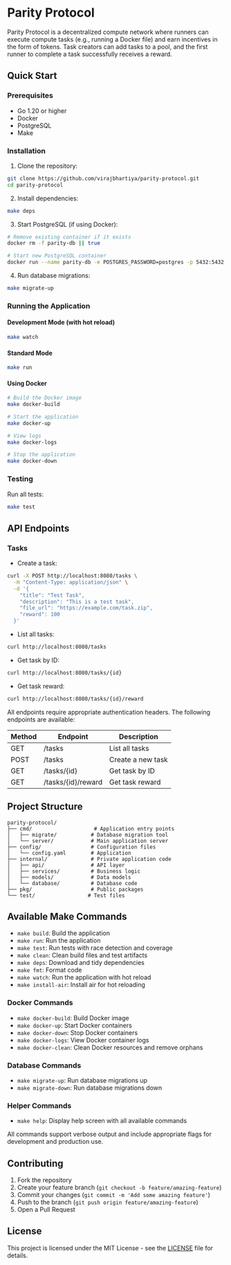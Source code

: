 # Parity Protocol

Parity Protocol is a decentralized compute network where runners can execute compute tasks (e.g., running a Docker file) and earn incentives in the form of tokens. Task creators can add tasks to a pool, and the first runner to complete a task successfully receives a reward.

## Quick Start

### Prerequisites

- Go 1.20 or higher
- Docker
- PostgreSQL
- Make

### Installation

1. Clone the repository:

```bash
git clone https://github.com/virajbhartiya/parity-protocol.git
cd parity-protocol
```

2. Install dependencies:

```bash
make deps
```

3. Start PostgreSQL (if using Docker):

```bash
# Remove existing container if it exists
docker rm -f parity-db || true

# Start new PostgreSQL container
docker run --name parity-db -e POSTGRES_PASSWORD=postgres -p 5432:5432 -d postgres
```

4. Run database migrations:

```bash
make migrate-up
```

### Running the Application

#### Development Mode (with hot reload)

```bash
make watch
```

#### Standard Mode

```bash
make run
```

#### Using Docker

```bash
# Build the Docker image
make docker-build

# Start the application
make docker-up

# View logs
make docker-logs

# Stop the application
make docker-down
```

### Testing

Run all tests:

```bash
make test
```

## API Endpoints

### Tasks

- Create a task:

```bash
curl -X POST http://localhost:8080/tasks \
  -H "Content-Type: application/json" \
  -d '{
    "title": "Test Task",
    "description": "This is a test task",
    "file_url": "https://example.com/task.zip",
    "reward": 100
  }'
```

- List all tasks:

```bash
curl http://localhost:8080/tasks
```

- Get task by ID:

```bash
curl http://localhost:8080/tasks/{id}
```

- Get task reward:

```bash
curl http://localhost:8080/tasks/{id}/reward
```

All endpoints require appropriate authentication headers. The following endpoints are available:

| Method | Endpoint           | Description       |
| ------ | ------------------ | ----------------- |
| GET    | /tasks             | List all tasks    |
| POST   | /tasks             | Create a new task |
| GET    | /tasks/{id}        | Get task by ID    |
| GET    | /tasks/{id}/reward | Get task reward   |

## Project Structure

```
parity-protocol/
├── cmd/                    # Application entry points
│   ├── migrate/           # Database migration tool
│   └── server/            # Main application server
├── config/                # Configuration files
│   └── config.yaml        # Application
├── internal/              # Private application code
│   ├── api/               # API layer
│   ├── services/          # Business logic
│   ├── models/            # Data models
│   └── database/          # Database code
├── pkg/                   # Public packages
└── test/                 # Test files
```

## Available Make Commands

- `make build`: Build the application
- `make run`: Run the application
- `make test`: Run tests with race detection and coverage
- `make clean`: Clean build files and test artifacts
- `make deps`: Download and tidy dependencies
- `make fmt`: Format code
- `make watch`: Run the application with hot reload
- `make install-air`: Install air for hot reloading

### Docker Commands

- `make docker-build`: Build Docker image
- `make docker-up`: Start Docker containers
- `make docker-down`: Stop Docker containers
- `make docker-logs`: View Docker container logs
- `make docker-clean`: Clean Docker resources and remove orphans

### Database Commands

- `make migrate-up`: Run database migrations up
- `make migrate-down`: Run database migrations down

### Helper Commands

- `make help`: Display help screen with all available commands

All commands support verbose output and include appropriate flags for development and production use.

## Contributing

1. Fork the repository
2. Create your feature branch (`git checkout -b feature/amazing-feature`)
3. Commit your changes (`git commit -m 'Add some amazing feature'`)
4. Push to the branch (`git push origin feature/amazing-feature`)
5. Open a Pull Request

## License

This project is licensed under the MIT License - see the [LICENSE](LICENSE) file for details.

